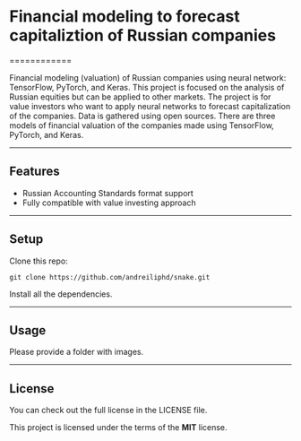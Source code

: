 # Financial modeling to forecast capitaliztion of Russian companies
============

Financial modeling (valuation) of Russian companies using neural network: TensorFlow, PyTorch, and Keras. This project is focused on the analysis of Russian equities but can be applied to other markets. The project is for value investors who want to apply neural networks to forecast capitalization of the companies. Data is gathered using open sources. There are three models of financial valuation of the companies made using TensorFlow, PyTorch, and Keras.

---

## Features
- Russian Accounting Standards format support
- Fully compatible with value investing approach

---

## Setup
Clone this repo:
```
git clone https://github.com/andreiliphd/snake.git
```
Install all the dependencies.

---


## Usage

Please provide a folder with images.

---

## License
You can check out the full license in the LICENSE file.

This project is licensed under the terms of the **MIT** license.
